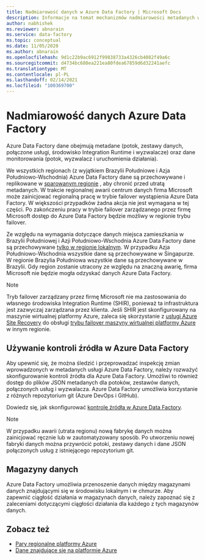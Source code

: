 ```yaml
---
title: Nadmiarowość danych w Azure Data Factory | Microsoft Docs
description: Informacje na temat mechanizmów nadmiarowości metadanych w programie Azure Data Factory
author: nabhishek
ms.reviewer: abnarain
ms.service: data-factory
ms.topic: conceptual
ms.date: 11/05/2020
ms.author: abnarain
ms.openlocfilehash: 9d1c22b9ac6912f99838733a4326cb4082f49a6c
ms.sourcegitcommit: d4734bc680ea221ea80fdea67859d6d32241aefc
ms.translationtype: MT
ms.contentlocale: pl-PL
ms.lasthandoff: 02/14/2021
ms.locfileid: "100369700"
---
```

# <a name="azure-data-factory-data-redundancy"></a>**Nadmiarowość danych Azure Data Factory**

Azure Data Factory dane obejmują metadane (potok, zestawy danych, połączone usługi, środowisko Integration Runtime i wyzwalacze) oraz dane monitorowania (potok, wyzwalacz i uruchomienia działania). 

We wszystkich regionach (z wyjątkiem Brazylii Południowe i Azja Południowo-Wschodnia) Azure Data Factory dane są przechowywane i replikowane w [sparowanym regionie](../best-practices-availability-paired-regions.md#azure-regional-pairs) , aby chronić przed utratą metadanych. W trakcie regionalnej awarii centrum danych firma Microsoft może zainicjować regionalną pracę w trybie failover wystąpienia Azure Data Factory. W większości przypadków żadna akcja nie jest wymagana w tej części. Po zakończeniu pracy w trybie failover zarządzanego przez firmę Microsoft dostęp do Azure Data Factory będzie możliwy w regionie trybu failover. 

Ze względu na wymagania dotyczące danych miejsca zamieszkania w Brazylii Południowej i Azji Południowo-Wschodnia Azure Data Factory dane są przechowywane [tylko w regionie lokalnym](../storage/common/storage-redundancy.md#locally-redundant-storage). W przypadku Azja Południowo-Wschodnia wszystkie dane są przechowywane w Singapurze. W regionie Brazylia Południowa wszystkie dane są przechowywane w Brazylii. Gdy region zostanie utracony ze względu na znaczną awarię, firma Microsoft nie będzie mogła odzyskać danych Azure Data Factory.  

> [!NOTE]
> Tryb failover zarządzany przez firmę Microsoft nie ma zastosowania do własnego środowiska Integration Runtime (SHIR), ponieważ ta infrastruktura jest zazwyczaj zarządzana przez klienta. Jeśli SHIR jest skonfigurowany na maszynie wirtualnej platformy Azure, zaleca się skorzystanie z [usługi Azure Site Recovery](../site-recovery/site-recovery-overview.md) do obsługi [trybu failover maszyny wirtualnej platformy Azure](../site-recovery/azure-to-azure-architecture.md) w innym regionie.



## <a name="using-source-control-in-azure-data-factory"></a>**Używanie kontroli źródła w Azure Data Factory**

Aby upewnić się, że można śledzić i przeprowadzać inspekcję zmian wprowadzonych w metadanych usługi Azure Data Factory, należy rozważyć skonfigurowanie kontroli źródła dla Azure Data Factory. Umożliwi to również dostęp do plików JSON metadanych dla potoków, zestawów danych, połączonych usług i wyzwalacza. Azure Data Factory umożliwia korzystanie z różnych repozytorium git (Azure DevOps i GitHub). 

 Dowiedz się, jak skonfigurować [kontrolę źródła w Azure Data Factory](./source-control.md). 

> [!NOTE]
> W przypadku awarii (utrata regionu) nową fabrykę danych można zainicjować ręcznie lub w zautomatyzowany sposób. Po utworzeniu nowej fabryki danych można przywrócić potoki, zestawy danych i dane JSON połączonych usług z istniejącego repozytorium git. 



## <a name="data-stores"></a>**Magazyny danych**

Azure Data Factory umożliwia przenoszenie danych między magazynami danych znajdującymi się w środowisku lokalnym i w chmurze. Aby zapewnić ciągłość działania w magazynach danych, należy zapoznać się z zaleceniami dotyczącymi ciągłości działania dla każdego z tych magazynów danych. 

 

## <a name="see-also"></a>Zobacz też

- [Pary regionalne platformy Azure](../best-practices-availability-paired-regions.md)
- [Dane znajdujące się na platformie Azure](https://azure.microsoft.com/global-infrastructure/data-residency/)